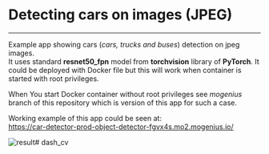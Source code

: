 # Detecting cars on images (JPEG)  

---

Example app showing cars (*cars, trucks and buses*) detection on jpeg images.  
It uses standard **resnet50_fpn** model from **torchvision** library of **PyTorch**.
It could be deployed with Docker file but this will work when container is started with root privileges.

When You start Docker container without root privileges see *mogenius* branch of this repository which is version of this app for such a case.

Working example of this app could be seen at:  
https://car-detector-prod-object-detector-fgvx4s.mo2.mogenius.io/

![result](https://user-images.githubusercontent.com/105928466/177966317-a465b2f2-4766-4220-b850-92acd670cb68.jpg)# dash_cv
